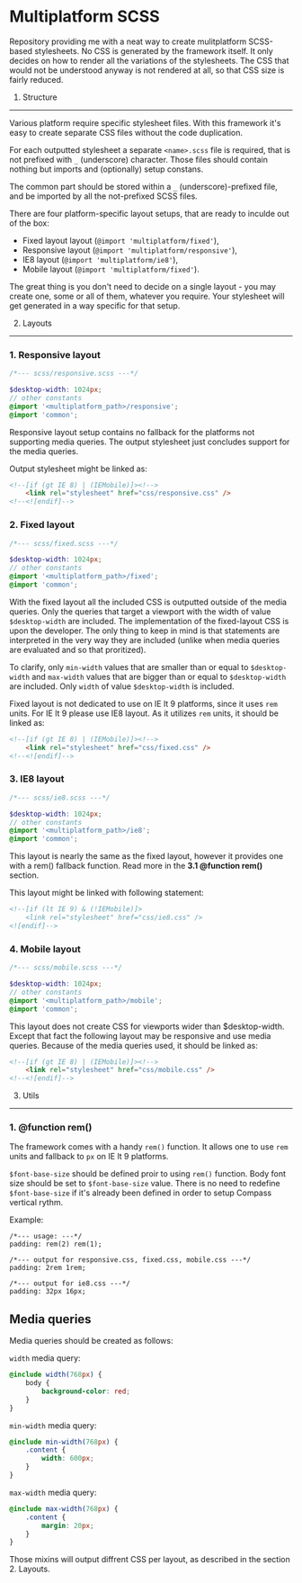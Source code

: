 Multiplatform SCSS
==================

Repository providing me with a neat way to create mulitplatform SCSS-based
stylesheets. No CSS is generated by the framework itself. It only decides on
how to render all the variations of the stylesheets. The CSS that would not
be understood anyway is not rendered at all, so that CSS size is fairly
reduced.

1. Structure
------------

Various platform require specific stylesheet files. With this framework it's
easy to create separate CSS files without the code duplication.

For each outputted stylesheet a separate ``<name>.scss`` file is required,
that is not prefixed with ``_`` (underscore) character. Those files should
contain nothing but imports and (optionally) setup constans.

The common part should be stored within a ``_`` (underscore)-prefixed file,
and be imported by all the not-prefixed SCSS files.

There are four platform-specific layout setups, that are ready to inculde out
of the box:

- Fixed layout layout (``@import 'multiplatform/fixed'``),
- Responsive layout (``@import 'multiplatform/responsive'``),
- IE8 layout (``@import 'multiplatform/ie8'``),
- Mobile layout (``@import 'multiplatform/fixed'``).

The great thing is you don't need to decide on a single layout - you may create
one, some or all of them, whatever you require. Your stylesheet will get
generated in a way specific for that setup.

2. Layouts
----------

### 1. Responsive layout

```scss
/*--- scss/responsive.scss ---*/

$desktop-width: 1024px;
// other constants
@import '<multiplatform_path>/responsive';
@import 'common';
```

Responsive layout setup contains no fallback for the platforms not supporting
media queries. The output stylesheet just concludes support for the media
queries.

Output stylesheet might be linked as:

```html
<!--[if (gt IE 8) | (IEMobile)]><!-->
	<link rel="stylesheet" href="css/responsive.css" />
<!--<![endif]-->
```

### 2. Fixed layout

```scss
/*--- scss/fixed.scss ---*/

$desktop-width: 1024px;
// other constants
@import '<multiplatform_path>/fixed';
@import 'common';
```

With the fixed layout all the included CSS is outputted outside of the media
queries. Only the queries that target a viewport with the width of value
``$desktop-width`` are included. The implementation of the fixed-layout CSS is
upon the developer. The only thing to keep in mind is that statements are
interpreted in the very way they are included (unlike when media queries are
evaluated and so that proritized).

To clarify, only ``min-width`` values that are smaller than or equal to
``$desktop-width`` and ``max-width`` values that are bigger than or equal to
``$desktop-width`` are included. Only ``width`` of value ``$desktop-width``
is included.

Fixed layout is not dedicated to use on IE lt 9 platforms, since it uses
``rem`` units. For IE lt 9 please use IE8 layout. As it utilizes ``rem``
units, it should be linked as:

```html
<!--[if (gt IE 8) | (IEMobile)]><!-->
	<link rel="stylesheet" href="css/fixed.css" />
<!--<![endif]-->
```

### 3. IE8 layout

```scss
/*--- scss/ie8.scss ---*/

$desktop-width: 1024px;
// other constants
@import '<multiplatform_path>/ie8';
@import 'common';
```

This layout is nearly the same as the fixed layout, however it provides one
with a rem() fallback function. Read more in the **3.1 @function rem()**
section.

This layout might be linked with following statement:

```html
<!--[if (lt IE 9) & (!IEMobile)]>
	<link rel="stylesheet" href="css/ie8.css" />
<![endif]-->
```

### 4. Mobile layout

```scss
/*--- scss/mobile.scss ---*/

$desktop-width: 1024px;
// other constants
@import '<multiplatform_path>/mobile';
@import 'common';
```

This layout does not create CSS for viewports wider than $desktop-width.
Except that fact the following layout may be responsive and use media queries.
Because of the media queries used, it should be linked as:

```html
<!--[if (gt IE 8) | (IEMobile)]><!-->
	<link rel="stylesheet" href="css/mobile.css" />
<!--<![endif]-->
```

3. Utils
--------

### 1. @function rem()

The framework comes with a handy ``rem()`` function. It allows one to use
``rem`` units and fallback to ``px`` on IE lt 9 platforms.

``$font-base-size`` should be defined proir to using ``rem()`` function. Body
font size should be set to ``$font-base-size`` value. There is no need to
redefine ``$font-base-size`` if it's already been defined in order to setup
Compass vertical rythm.

Example:

```
/*--- usage: ---*/
padding: rem(2) rem(1);

/*--- output for responsive.css, fixed.css, mobile.css ---*/
padding: 2rem 1rem;

/*--- output for ie8.css ---*/
padding: 32px 16px;
```

Media queries
-------------

Media queries should be created as follows:

``width`` media query:

```scss
@include width(768px) {
	body {
		background-color: red;
	}
}
```

``min-width`` media query:

```scss
@include min-width(768px) {
	.content {
		width: 600px;
	}
}
```

``max-width`` media query:

```scss
@include max-width(768px) {
	.content {
		margin: 20px;
	}
}
```

Those mixins will output diffrent CSS per layout, as described in the
section 2. Layouts.
